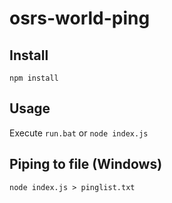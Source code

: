 # osrs-world-ping

## Install

`npm install`

## Usage

Execute `run.bat` or `node index.js`

## Piping to file (Windows)

`node index.js > pinglist.txt`
